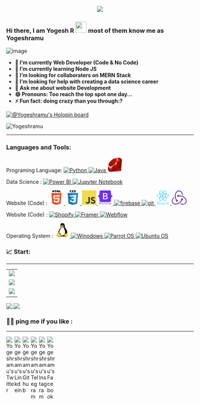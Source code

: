 <p align="center"><img height="30" src="https://forthebadge.com/images/badges/winter-is-coming.svg"/></p>

### Hi there, I am Yogesh R <img src="https://raw.githubusercontent.com/Yogeshramu/Yogeshramu/main/iteams/Hi.gif" height="30" width="30" /> most of them know me as Yogeshramu

![image](/iteams/programer.gif)

- **🔭 I’m currently Web Developer (Code & No Code)**
- **🌱 I’m currently learning Node JS**
- **👯 I’m looking for collaboraters on MERN Stack**
- **🤔 I’m looking for help with creating a data science career**
- **💬 Ask me about website Development**
- **😄 Pronouns: Too reach the top spot one day...**
- **⚡ Fun fact: doing crazy than you through:?**

[![@Yogeshramu's Holopin board](https://holopin.io/api/user/board?user=Yogeshramu)](https://holopin.io/@Yogeshramu)
<p align="left"> <img src="https://komarev.com/ghpvc/?username=Yogeshramu&label=Views&color=blue&style=plastic" alt="Yogeshramu" /> </p>

***

<h3 align="left">Languages and Tools:</h3>
<p>
Programing Language: 
<a href="https://www.python.org/" target="_blank"> <img src="https://avatars.githubusercontent.com/u/1525981?s=200&v=4" alt="Python" width="40" height="40"/> </a> 
<a href="https://aws.amazon.com" target="_blank"> <img src="https://a0.awsstatic.com/libra-css/images/logos/aws_smile-header-desktop-en-white_59x35@2x.png" alt="Java" width="40" height="40"/> </a> 
<a href="https://www.ruby-lang.org/en/" target="_blank"> <img src="https://raw.githubusercontent.com/devicons/devicon/master/icons/ruby/ruby-original.svg" alt="ruby" width="40" height="40"/> </a> 

Data Science :
<a href="https://www.microsoft.com/en-us/power-platform/products/power-bi" target="_blank"> <img src="https://avatars.githubusercontent.com/u/42988494?s=200&v=4" alt="Power BI" width="40" height="40"/> </a>
<a href="https://jupyter.org/" target="_blank"> <img src="https://jupyter.org/assets/homepage/main-logo.svg" alt="Jupyter Notebook" width="40" height="40"/> </a>

Website (Code) :
<a href="https://www.w3.org/html/" target="_blank"> <img src="https://raw.githubusercontent.com/devicons/devicon/master/icons/html5/html5-original-wordmark.svg" alt="html5" width="40" height="40"/> </a> 
<a href="https://www.w3schools.com/css/" target="_blank"> <img src="https://raw.githubusercontent.com/devicons/devicon/master/icons/css3/css3-original-wordmark.svg" alt="css3" width="40" height="40"/> </a>
<a href="https://www.javascript.com/" target="_blank"> <img src="https://raw.githubusercontent.com/devicons/devicon/master/icons/javascript/javascript-original.svg" alt="javascript" width="40" height="40"/> </a>
<a href="https://getbootstrap.com" target="_blank"> <img src="https://raw.githubusercontent.com/devicons/devicon/master/icons/bootstrap/bootstrap-plain-wordmark.svg" alt="bootstrap" width="40" height="40"/> </a> 
<a href="https://firebase.google.com/" target="_blank"> <img src="https://www.vectorlogo.zone/logos/firebase/firebase-icon.svg" alt="firebase" width="40" height="40"/> </a>
<a href="https://git-scm.com/" target="_blank"> <img src="https://www.vectorlogo.zone/logos/git-scm/git-scm-icon.svg" alt="git" width="40" height="40"/> </a>
<a href="https://reactjs.org/" target="_blank"> <img src="https://raw.githubusercontent.com/devicons/devicon/master/icons/react/react-original-wordmark.svg" alt="React JS" width="40" height="40"/> </a> 
<a href="https://redux.js.org" target="_blank"> <img src="https://raw.githubusercontent.com/devicons/devicon/master/icons/redux/redux-original.svg" alt="Redux" width="40" height="40"/> </a> 

Website (Code) :
<a href="https://www.shopify.com/" target="_blank"> <img src="https://avatars.githubusercontent.com/u/8085?s=200&v=4" alt="Shopify" width="40" height="40"/> </a> 
<a href="https://www.framer.com/" target="_blank"> <img src="https://avatars.githubusercontent.com/u/42876?s=200&v=4" alt="Framer" width="40" height="40"/> </a> 
<a href="https://webflow.com/" target="_blank"> <img src="https://avatars.githubusercontent.com/u/1229663?s=200&v=4" alt="Webflow" width="40" height="40"/> </a> 

Operating System :
<a href="https://www.linux.org/" target="_blank"> <img src="https://raw.githubusercontent.com/devicons/devicon/master/icons/linux/linux-original.svg" alt="linux Kernal" width="40" height="40"/> </a>
<a href="https://www.microsoft.com/en-in/windows" target="_blank"> <img src="https://cdn-dynmedia-1.microsoft.com/is/content/microsoftcorp/Link-List-Icons-Microsoft-365?wid=40&hei=40" alt="Winodows" width="40" height="40"/> </a>
<a href="https://parrotsec.org/" target="_blank"> <img src="https://avatars.githubusercontent.com/u/8180780?s=200&v=4" alt="Parrot OS" width="40" height="40"/> </a>
<a href="https://ubuntu.com/" target="_blank"> <img src="https://avatars.githubusercontent.com/u/4604537?s=200&v=4" alt="Ubuntu OS" width="40" height="40"/> </a>
</p>

### 📈 Start:
***
<table align="center" width="100%">
  <tr>
    <td align="center">
      <img width="100%" src="https://github-readme-stats.vercel.app/api?username=Yogeshramu&count_private=true&theme=radical&show_icons=true" />
    </td>
    </tr>
    <tr>
    <td align="center">
      <img src="https://github-readme-streak-stats.herokuapp.com?user=Yogeshramu&theme=dark&hide_border=true&background=120303">
    </td>
    </tr>
  </tr>
  <tr>
    <td align="center">
            <img src="https://github-readme-stats.vercel.app/api/top-langs/?username=Yogeshramu&layout=compact&title_color=007bff&text_color=e7e7e7&icon_color=007bff&bg_color=171c28">
          </td>
  </tr>

</table>

<a href="https://github.com/Yogeshramu/Ctf-Players">
 <img align="center" src="https://github.com/Yogeshramu/cloning-insta.git" />
</a>

<a href="https://github.com/Yogeshramu/Yogeshramu.github.io">
  <img align="center" src="https://github.com/Yogeshramu/Construction-Website.git" />
</a>

### 👨‍🎓 ping me if you like :
***

<a href="https://twitter.com/Yogeshramu">
  <img align="left" alt="Yogeshramu's Twitter" width="22px" src="https://cdn.jsdelivr.net/npm/simple-icons@v3/icons/twitter.svg" />
</a>
<a href="https://linkedin.com/in/Yogeshramu/">
  <img align="left" alt="Yogeshramu's Linkdein" width="22px" src="https://cdn.jsdelivr.net/npm/simple-icons@v3/icons/linkedin.svg" />
</a>
<a href="https://github.com/Yogeshramu">
  <img align="left" alt="Yogeshramu's Github" width="22px" src="https://cdn.jsdelivr.net/npm/simple-icons@v3/icons/github.svg" />
</a>
<a href="https://t.me/Yogeshramu">
  <img align="left" alt="Yogeshramu's Telegram" width="22px" src="https://cdn.jsdelivr.net/npm/simple-icons@v3/icons/telegram.svg" />
</a>
<a href="https://www.instagram.com/yogeoffcl/">
  <img align="left" alt="Yogeshramu's Instagram" width="22px" src="https://cdn.jsdelivr.net/npm/simple-icons@v3/icons/instagram.svg" />
</a>
<a href="https://www.facebook.com/Yogeshramu/">
  <img align="left" alt="Yogeshramu's Facebook" width="22px" src="https://cdn.jsdelivr.net/npm/simple-icons@v3/icons/facebook.svg" />
</a>
<br>
<br>
